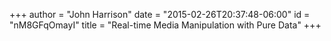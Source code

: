 +++
author = "John Harrison"
date = "2015-02-26T20:37:48-06:00"
id = "nM8GFqOmayI"
title = "Real-time Media Manipulation with Pure Data"
+++

